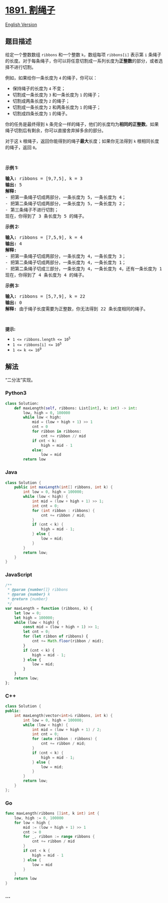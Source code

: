 # [1891. 割绳子](https://leetcode.cn/problems/cutting-ribbons)

[English Version](/solution/1800-1899/1891.Cutting%20Ribbons/README_EN.md)

## 题目描述

<!-- 这里写题目描述 -->

<p>给定一个整数数组 <code>ribbons</code> 和一个整数 <code>k</code>，数组每项 <code>ribbons[i]</code> 表示第 <code>i</code> 条绳子的长度。对于每条绳子，你可以将任意切割成一系列长度为<strong>正整数</strong>的部分，或者选择不进行切割。</p>

<p>例如，如果给你一条长度为 <code>4</code> 的绳子，你可以：</p>

<ul>
	<li>保持绳子的长度为 <code>4</code> 不变；</li>
	<li>切割成一条长度为 <code>3</code> 和一条长度为 <code>1</code> 的绳子；</li>
	<li>切割成两条长度为 <code>2</code> 的绳子；</li>
	<li>切割成一条长度为 <code>2</code> 和两条长度为 <code>1</code> 的绳子；</li>
	<li>切割成四条长度为 <code>1</code> 的绳子。</li>
</ul>

<p>你的任务是最终得到 <code>k</code> 条完全一样的绳子，他们的长度均为<strong>相同的正整数</strong>。如果绳子切割后有剩余，你可以直接舍弃掉多余的部分。</p>

<p>对于这 <code>k</code> 根绳子，返回你能得到的绳子<strong>最大</strong>长度；如果你无法得到 <code>k</code> 根相同长度的绳子，返回 <code>0</code>。</p>

<p> </p>

<p><strong>示例 1:</strong></p>

<pre><strong>输入:</strong> ribbons = [9,7,5], k = 3
<strong>输出:</strong> 5
<strong>解释:</strong>
- 把第一条绳子切成两部分，一条长度为 5，一条长度为 4；
- 把第二条绳子切成两部分，一条长度为 5，一条长度为 2；
- 第三条绳子不进行切割；
现在，你得到了 3 条长度为 5 的绳子。</pre>

<p><strong>示例 2:</strong></p>

<pre><strong>输入:</strong> ribbons = [7,5,9], k = 4
<strong>输出:</strong> 4
<strong>解释:</strong>
- 把第一条绳子切成两部分，一条长度为 4，一条长度为 3；
- 把第二条绳子切成两部分，一条长度为 4，一条长度为 1；
- 把第二条绳子切成三部分，一条长度为 4，一条长度为 4，还有一条长度为 1；
现在，你得到了 4 条长度为 4 的绳子。
</pre>

<p><strong>示例 3:</strong></p>

<pre><strong>输入:</strong> ribbons = [5,7,9], k = 22
<strong>输出:</strong> 0
<strong>解释:</strong> 由于绳子长度需要为正整数，你无法得到 22 条长度相同的绳子。
</pre>

<p> </p>

<p><strong>提示:</strong></p>

<ul>
	<li><code>1 &lt;= ribbons.length &lt;= 10<sup>5</sup></code></li>
	<li><code>1 &lt;= ribbons[i] &lt;= 10<sup>5</sup></code></li>
	<li><code>1 &lt;= k &lt;= 10<sup>9</sup></code></li>
</ul>

## 解法

<!-- 这里可写通用的实现逻辑 -->

“二分法”实现。

<!-- tabs:start -->

### **Python3**

<!-- 这里可写当前语言的特殊实现逻辑 -->

```python
class Solution:
    def maxLength(self, ribbons: List[int], k: int) -> int:
        low, high = 0, 100000
        while low < high:
            mid = (low + high + 1) >> 1
            cnt = 0
            for ribbon in ribbons:
                cnt += ribbon // mid
            if cnt < k:
                high = mid - 1
            else:
                low = mid
        return low
```

### **Java**

<!-- 这里可写当前语言的特殊实现逻辑 -->

```java
class Solution {
    public int maxLength(int[] ribbons, int k) {
        int low = 0, high = 100000;
        while (low < high) {
            int mid = (low + high + 1) >> 1;
            int cnt = 0;
            for (int ribbon : ribbons) {
                cnt += ribbon / mid;
            }
            if (cnt < k) {
                high = mid - 1;
            } else {
                low = mid;
            }
        }
        return low;
    }
}
```

### **JavaScript**

```js
/**
 * @param {number[]} ribbons
 * @param {number} k
 * @return {number}
 */
var maxLength = function (ribbons, k) {
    let low = 0;
    let high = 100000;
    while (low < high) {
        const mid = (low + high + 1) >> 1;
        let cnt = 0;
        for (let ribbon of ribbons) {
            cnt += Math.floor(ribbon / mid);
        }
        if (cnt < k) {
            high = mid - 1;
        } else {
            low = mid;
        }
    }
    return low;
};
```

### **C++**

```cpp
class Solution {
public:
    int maxLength(vector<int>& ribbons, int k) {
        int low = 0, high = 100000;
        while (low < high) {
            int mid = (low + high + 1) / 2;
            int cnt = 0;
            for (auto ribbon : ribbons) {
                cnt += ribbon / mid;
            }
            if (cnt < k) {
                high = mid - 1;
            } else {
                low = mid;
            }
        }
        return low;
    }
};
```

### **Go**

```go
func maxLength(ribbons []int, k int) int {
	low, high := 0, 100000
	for low < high {
		mid := (low + high + 1) >> 1
		cnt := 0
		for _, ribbon := range ribbons {
			cnt += ribbon / mid
		}
		if cnt < k {
			high = mid - 1
		} else {
			low = mid
		}
	}
	return low
}
```

### **...**

```

```

<!-- tabs:end -->
